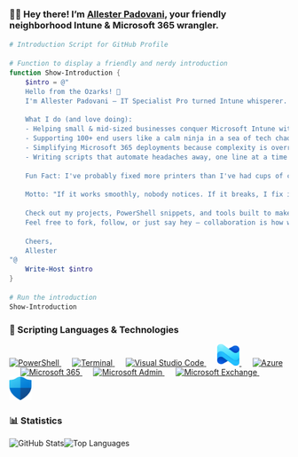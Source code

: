 ### 👨‍💻 Hey there! I’m [Allester Padovani](https://www.linkedin.com/in/allester-padovani/), your friendly neighborhood Intune & Microsoft 365 wrangler.

```powershell
# Introduction Script for GitHub Profile

# Function to display a friendly and nerdy introduction
function Show-Introduction {
    $intro = @"
    Hello from the Ozarks! 🌄  
    I'm Allester Padovani — IT Specialist Pro turned Intune whisperer.  

    What I do (and love doing):
    - Helping small & mid-sized businesses conquer Microsoft Intune with confidence 💼🛠️  
    - Supporting 100+ end users like a calm ninja in a sea of tech chaos 🧘‍♂️  
    - Simplifying Microsoft 365 deployments because complexity is overrated ☁️✨  
    - Writing scripts that automate headaches away, one line at a time 🧾⚡  

    Fun Fact: I've probably fixed more printers than I've had cups of coffee. And I drink a *lot* of coffee. ☕😄 

    Motto: "If it works smoothly, nobody notices. If it breaks, I fix it faster than you can reboot."  

    Check out my projects, PowerShell snippets, and tools built to make IT life just a bit saner.  
    Feel free to fork, follow, or just say hey — collaboration is how we all level up. 🙌

    Cheers,  
    Allester
"@
    Write-Host $intro
}

# Run the introduction
Show-Introduction

```

### 🤖 Scripting Languages & Technologies

<p>
  <a href="https://docs.microsoft.com/powershell/" target="_blank">
    <img src="https://cdn.jsdelivr.net/gh/devicons/devicon/icons/powershell/powershell-original.svg" alt="PowerShell" title="PowerShell" width="40"/>
  </a>&nbsp;&nbsp;&nbsp;&nbsp;

  <a href="https://en.wikipedia.org/wiki/Command-line_interface" target="_blank">
    <img src="https://raw.githubusercontent.com/homarr-labs/dashboard-icons/main/svg/terminal.svg" alt="Terminal" title="Terminal" width="40"/>
  </a>&nbsp;&nbsp;&nbsp;&nbsp;

  <a href="https://code.visualstudio.com/" target="_blank">
    <img src="https://raw.githubusercontent.com/homarr-labs/dashboard-icons/main/svg/visual-studio-code.svg" alt="Visual Studio Code" title="Visual Studio Code" width="40"/>
  </a>&nbsp;&nbsp;&nbsp;&nbsp;

  <a href="https://learn.microsoft.com/mem/intune/" target="_blank">
    <img src="https://raw.githubusercontent.com/homarr-labs/dashboard-icons/main/svg/microsoft-intune.svg" alt="Intune" title="Intune" width="40"/>
  </a>&nbsp;&nbsp;&nbsp;&nbsp;

  <a href="https://azure.microsoft.com/" target="_blank">
    <img src="https://raw.githubusercontent.com/homarr-labs/dashboard-icons/main/svg/microsoft-azure.svg" alt="Azure" title="Azure" width="40"/>
  </a>&nbsp;&nbsp;&nbsp;&nbsp;

  <a href="https://www.microsoft.com/microsoft-365" target="_blank">
    <img src="https://raw.githubusercontent.com/homarr-labs/dashboard-icons/main/svg/microsoft-365.svg" alt="Microsoft 365" title="Microsoft 365" width="40"/>
  </a>&nbsp;&nbsp;&nbsp;&nbsp;

  <a href="https://admin.microsoft.com/" target="_blank">
    <img src="https://raw.githubusercontent.com/homarr-labs/dashboard-icons/main/svg/microsoft-365-admin-center.svg" alt="Microsoft Admin" title="Microsoft Admin" width="40"/>
  </a>&nbsp;&nbsp;&nbsp;&nbsp;

  <a href="https://exchange.microsoft.com/" target="_blank">
    <img src="https://raw.githubusercontent.com/homarr-labs/dashboard-icons/main/svg/microsoft-exchange.svg" alt="Microsoft Exchange" title="Microsoft Exchange" width="40"/>
  </a>&nbsp;&nbsp;&nbsp;&nbsp;

  <a href="https://www.microsoft.com/security/business/microsoft-defender" target="_blank">
    <img src="https://raw.githubusercontent.com/homarr-labs/dashboard-icons/main/svg/microsoft-defender.svg" alt="Microsoft Defender" title="Microsoft Defender" width="40"/>
  </a>
</p>

### 📊 Statistics

<a href="https://github.com/IntuneAdministrator">
  <img 
    align="left" 
    alt="GitHub Stats" 
    height="200" 
    src="https://github-readme-stats.vercel.app/api?username=IntuneAdministrator&show_icons=true&theme=dark&rank_icon=github" 
  />
</a>

<a href="https://github.com/IntuneAdministrator">
  <img 
    align="left" 
    alt="Top Languages" 
    height="200" 
    src="https://github-readme-stats.vercel.app/api/top-langs/?username=IntuneAdministrator&theme=dark&layout=compact&custom_title=Technologies&langs_count=10&hide=html,css" 
  />
</a>


